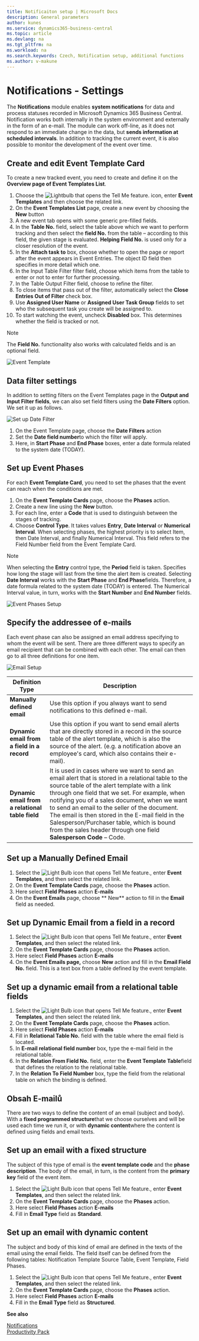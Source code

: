 ```yaml
---
title: Notificaiton setup | Microsoft Docs
description: General parameters
author: kunes
ms.service: dynamics365-business-central
ms.topic: article
ms.devlang: na
ms.tgt_pltfrm: na
ms.workload: na
ms.search.keywords: Czech, Notification setup, additional functions
ms.author: v-makune
---
```

# Notifications - Settings

The **Notifications** module enables **system notifications** for data and process statuses recorded in Microsoft Dynamics 365 Business Central. Notification works both internally in the system environment and externally in the form of an e-mail. The module can work off-line, as it does not respond to an immediate change in the data, but **sends information at scheduled intervals**. In addition to tracking the current event, it is also possible to monitor the development of the event over time.

## Create and edit Event Template Card

To create a new tracked event, you need to create and define it on the **Overview page of Event Templates List**.

1. Choose the ![Lightbulb that opens the Tell Me feature.](media/ui-search/search_small.png "Tell me what you want to do") icon, enter **Event Templates** and then choose the related link.
2. On the **Event Templates List** page, create a new event by choosing the **New** button
3. A new event tab opens with some generic pre-filled fields.
4. In the **Table No.** field, select the table above which we want to perform tracking and then select the **field No.** from the table – according to this field, the given stage is evaluated. **Helping Field No.** is used only for a closer resolution of the event.
5. In the **Attach task to** box, choose whether to open the page or report after the event appears in Event Entries. The object ID field then specifies in more detail which one.
6. In the Input Table Filter filter field, choose which items from the table to enter or not to enter for further processing.
7. In the Table Output Filter field, choose to refine the filter.
8. To close items that pass out of the filter, automatically select the **Close Entries Out of Filter** check box.
9. Use **Assigned User Name** or **Assigned User Task Group** fields to set who the subsequent task you create will be assigned to.
10. To start watching the event, uncheck **Disabled** box. This determines whether the field is tracked or not.

> [!NOTE]
> The **Field No.** functionality also works with calculated fields and is an optional field.

![Event Template](media/Notifications-event_template_card.png)

## Data filter settings

In addition to setting filters on the Event Templates page in the **Output and Input Filter fields**, we can also set field filters using the **Date Filters** option. We set it up as follows.

![Set up Date Filter](media/Notifications-date_filters.png)

1. On the Event Template page, choose the **Date Filters** action
2. Set the **Date field number**to which the filter will apply.
3. Here, in **Start Phase** and **End Phase** boxes, enter a date formula related to the system date (TODAY).

## Set up Event Phases

For each **Event Template Card**, you need to set the phases that the event can reach when the conditions are met.

1. On the **Event Template Cards** page, choose the **Phases** action.
2. Create a new line using the **New** button.
3. For each line, enter a **Code** that is used to distinguish between the stages of tracking.
4. Choose **Control Type**.
   It takes values **Entry**, **Date Interval** or **Numerical Interval**. When selecting phases, the highest priority is to select Item, then Date Interval, and finally Numerical Interval. This field refers to the Field Number field from the Event Template Card.

> [!NOTE]
> When selecting the **Entry** control type, the **Period** field is taken. Specifies how long the stage will last from the time the alert item is created. Selecting **Date Interval** works with the **Start Phase** and **End Phase**fields. Therefore, a date formula related to the system date (TODAY) is entered. The Numerical Interval value, in turn, works with the **Start Number** and **End Number** fields.

![Event Phases Setup](media/Notifications-phases.png)

## Specify the addressee of e-mails

Each event phase can also be assigned an email address specifying to whom the event will be sent. There are three different ways to specify an email recipient that can be combined with each other. The email can then go to all three definitions for one item.

![Email Setup](media/Notifications-email.png)

| **Definition Type** | **Description** |
|---------------------------------------------|-----------|
| **Manually defined email** | Use this option if you always want to send notifications to this defined e-mail. |
| **Dynamic email from a field in a record** | Use this option if you want to send email alerts that are directly stored in a record in the source table of the alert template, which is also the source of the alert. (e.g. a notification above an employee's card, which also contains their e-mail). |
| **Dynamic email from a relational table field** | It is used in cases where we want to send an email alert that is stored in a relational table to the source table of the alert template with a link through one field that we set. For example, when notifying you of a sales document, when we want to send an email to the seller of the document. The email is then stored in the E-mail field in the Salesperson/Purchaser table, which is bound from the sales header through one field **Salesperson Code** – Code. |

## Set up a Manually Defined Email

1. Select the ![Light Bulb icon that opens Tell Me feature.](media/ui-search/search_small.png " me what you want to do"), enter **Event Templates**, and then select the related link.
2. On the **Event Template Cards** page, choose the **Phases** action.
3. Here select **Field Phases** action **E-mails**
4. On the **Event Emails** page, choose ** New** action to fill in the **Email** field as needed.

## Set up Dynamic Email from a field in a record

1. Select the ![Light Bulb icon that opens Tell Me feature.](media/ui-search/search_small.png " me what you want to do"), enter **Event Templates**, and then select the related link.
2. On the **Event Template Cards** page, choose the **Phases** action.
3. Here select **Field Phases** action **E-mails**
4. On the **Event Emails page,** choose **New** action and fill in the **Email Field No.** field. This is a text box from a table defined by the event template.

## Set up a dynamic email from a relational table fields

1. Select the ![Light Bulb icon that opens Tell Me feature.](media/ui-search/search_small.png " me what you want to do"), enter **Event Templates**, and then select the related link.
2. On the **Event Template Cards** page, choose the **Phases** action.
3. Here select **Field Phases** action **E-mails**
4. Fill in **Relational Table No.** field with the table where the email field is located.
5. In **E-mail relational field number** box, type the e-mail field in the relational table.
6. In the **Relation From Field No.** field, enter the **Event Template Table**field that defines the relation to the relational table.
7. In the **Relation To Field Number** box, type the field from the relational table on which the binding is defined.

## Obsah E-mailů

There are two ways to define the content of an email (subject and body). With a **fixed programmed structure**that we choose ourselves and will be used each time we run it, or with **dynamic content**where the content is defined using fields and email texts.

## Set up an email with a fixed structure

The subject of this type of email is the **event template code** and the **phase description**. The body of the email, in turn, is the content from the **primary key** field of the event item.

1. Select the ![Light Bulb icon that opens Tell Me feature.](media/ui-search/search_small.png " me what you want to do"), enter **Event Templates**, and then select the related link.
2. On the **Event Template Cards** page, choose the **Phases** action.
3. Here select **Field Phases** action **E-mails**
4. Fill in **Email Type** field as **Standard**.

## Set up an email with dynamic content

The subject and body of this kind of email are defined in the texts of the email using the email fields. The field itself can be defined from the following tables: Notification Template Source Table, Event Template, Field Phases.

1. Select the ![Light Bulb icon that opens Tell Me feature.](media/ui-search/search_small.png " me what you want to do"), enter **Event Templates**, and then select the related link.
2. On the **Event Template Cards** page, choose the **Phases** action.
3. Here select **Field Phases** action **E-mails**
4. Fill in the **Email Type** field as **Structured**.

**See also**

[Notifications](notifications.md)  
[Productivity Pack](productivity-pack.md)
